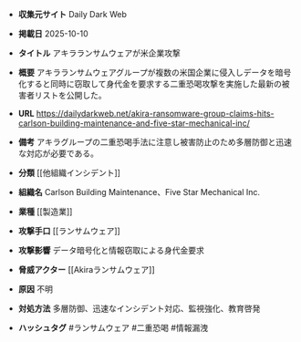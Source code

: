 - **収集元サイト**
Daily Dark Web

- **掲載日**
2025-10-10

- **タイトル**
アキラランサムウェアが米企業攻撃

- **概要**
アキラランサムウェアグループが複数の米国企業に侵入しデータを暗号化すると同時に窃取して身代金を要求する二重恐喝攻撃を実施した最新の被害者リストを公開した。

- **URL**
https://dailydarkweb.net/akira-ransomware-group-claims-hits-carlson-building-maintenance-and-five-star-mechanical-inc/

- **備考**
アキラグループの二重恐喝手法に注意し被害防止のため多層防御と迅速な対応が必要である。

- **分類**
[[他組織インシデント]]

- **組織名**
Carlson Building Maintenance、Five Star Mechanical Inc.

- **業種**
[[製造業]]

- **攻撃手口**
[[ランサムウェア]]

- **攻撃影響**
データ暗号化と情報窃取による身代金要求

- **脅威アクター**
[[Akiraランサムウェア]]

- **原因**
不明

- **対処方法**
多層防御、迅速なインシデント対応、監視強化、教育啓発

- **ハッシュタグ**
#ランサムウェア #二重恐喝 #情報漏洩
